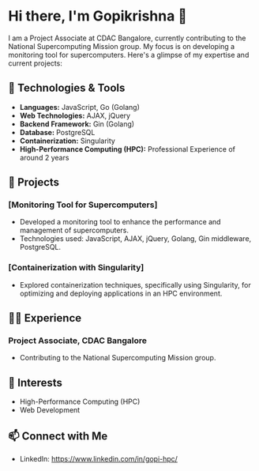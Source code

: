
# Hi there, I'm Gopikrishna 👋 

I am a Project Associate at CDAC Bangalore, currently contributing to the National Supercomputing Mission group. 
My focus is on developing a monitoring tool for supercomputers. Here's a glimpse of my expertise and current projects:

## 🔧 Technologies & Tools

- **Languages:** JavaScript, Go (Golang)
- **Web Technologies:** AJAX, jQuery
- **Backend Framework:** Gin (Golang)
- **Database:** PostgreSQL
- **Containerization:** Singularity
- **High-Performance Computing (HPC):** Professional Experience of around 2 years

## 🚀 Projects

### [Monitoring Tool for Supercomputers]
- Developed a monitoring tool to enhance the performance and management of supercomputers.
- Technologies used: JavaScript, AJAX, jQuery, Golang, Gin middleware, PostgreSQL.

### [Containerization with Singularity]
- Explored containerization techniques, specifically using Singularity, for optimizing and deploying applications in an HPC environment.

## 👨‍💻 Experience

### Project Associate, CDAC Bangalore
- Contributing to the National Supercomputing Mission group.

## 🌱 Interests

- High-Performance Computing (HPC)
- Web Development

## 📫 Connect with Me

- LinkedIn: https://www.linkedin.com/in/gopi-hpc/
